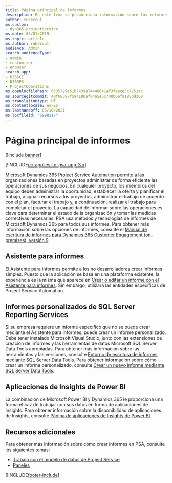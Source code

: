 ```yaml
---
title: Página principal de informes
description: En este tema se proporciona información sobre los informes de Dynamics 365 Project Service Automation.
author: ruhercul
ms.custom:
- dyn365-projectservice
ms.date: 03/01/2019
ms.topic: article
ms.author: ruhercul
audience: Admin
search.audienceType:
- admin
- customizer
- enduser
search.app:
- D365CE
- D365PS
- ProjectOperations
ms.openlocfilehash: 6c35729e51b7439a74446641af3feace5c7751ac
ms.sourcegitcommit: 40f68387f594180af64a5e5c748b6efa188bd300
ms.translationtype: HT
ms.contentlocale: es-ES
ms.lasthandoff: 05/10/2021
ms.locfileid: "5998117"
---
```

# <a name="reporting-home-page"></a>Página principal de informes

[!include [banner](../includes/psa-now-project-operations.md)]

[!INCLUDE[cc-applies-to-psa-app-3.x](../includes/cc-applies-to-psa-app-3x.md)]

Microsoft Dynamics 365 Project Service Automation permite a las organizaciones basadas en proyectos administrar de forma eficiente las operaciones de sus negocios. En cualquier proyecto, los miembros del equipo deben administrar la oportunidad, establecer la oferta y planificar el trabajo, asignar recursos a los proyectos, administrar el trabajo de acuerdo con el plan, facturar el trabajo y, a continuación, realizar el trabajo para completar el proyecto. La capacidad de informar sobre las operaciones es clave para determinar el estado de la organización y tomar las medidas correctivas necesarias. PSA usa métodos y tecnologías de informes de Microsoft Dynamics 365 para todos sus informes. Para obtener más información sobre las opciones de informes, consulte el [Manual de escritura de informes para Dynamics 365 Customer Engagement (on-premises), versión 9](/dynamics365/customerengagement/on-premises/analytics/reporting-analytics-with-dynamics-365).

## <a name="report-wizard"></a>Asistente para informes

El Asistente para informes permite a los no desarrolladores crear informes simples. Puesto que la aplicación se basa en una plataforma existente, la experiencia es la misma que aparece en [Crear o editar un informe con el Asistente para informes](/dynamics365/customerengagement/on-premises/basics/create-edit-copy-report-wizard). Sin embargo, utilizará las entidades específicas de Project Service Automation.

## <a name="custom-sql-server-reporting-services-reports"></a>Informes personalizados de SQL Server Reporting Services

Si su empresa requiere un informe específico que no se puede crear mediante el Asistente para informes, puede crear un informe personalizado. Debe tener instalado Microsoft Visual Studio, junto con las extensiones de creación de informes y las herramientas de datos Microsoft SQL Server Data Tools apropiadas. Para obtener más información sobre las herramientas y las versiones, consulte [Entorno de escritura de informes mediante SQL Server Data Tools](/dynamics365/customerengagement/on-premises/analytics/report-writing-environment-using-sql-server-data-tools). Para obtener información sobre cómo crear un informe personalizado, consulte [Crear un nuevo informe mediante SQL Server Data Tools](/dynamics365/customerengagement/on-premises/analytics/create-a-new-report-using-sql-server-data-tools).

## <a name="power-bi-insights-apps"></a>Aplicaciones de Insights de Power BI

La combinación de Microsoft Power BI y Dynamics 365 le proporciona una forma eficaz de trabajar con sus datos en forma de aplicaciones de Insights. Para obtener información sobre la disponibilidad de aplicaciones de Insights, consulte [Página de aplicaciones de Insights de Power BI](https://powerbi.microsoft.com/power-bi-insights-apps/).


## <a name="additional-resources"></a>Recursos adicionales
Para obtener más información sobre cómo crear informes en PSA, consulte los siguientes temas:

- [Trabajo con el modelo de datos de Project Service](reports-working-project-service-data-model.md)
- [Paneles](reports-dashboards.md)



[!INCLUDE[footer-include](../includes/footer-banner.md)]